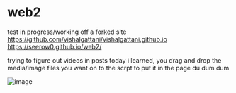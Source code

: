 # web2
test in progress/working off a forked site
https://github.com/vishalgattani/vishalgattani.github.io
https://seerow0.github.io/web2/

trying to figure out videos in posts
today i learned, you drag and drop the media/image files you want on to the scrpt to put it in the page du dum dum


![image](https://github.com/Seerow0/web2/assets/92154813/1b9572da-10a3-4cbf-8e61-b2b7caca2a9e)
